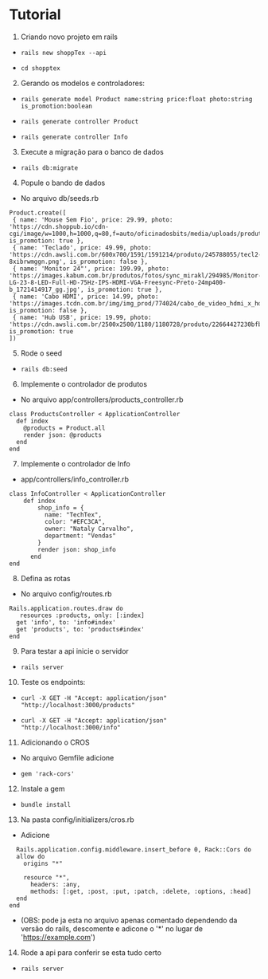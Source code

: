 # Tutorial

1. Criando novo projeto em rails
-     rails new shoppTex --api
-     cd shopptex
2. Gerando os modelos e controladores:
-     rails generate model Product name:string price:float photo:string is_promotion:boolean
-     rails generate controller Product
-     rails generate controller Info
3. Execute a migração para o banco de dados
-     rails db:migrate
4. Popule o bando de dados
-  No arquivo db/seeds.rb
 ```
Product.create([
  { name: 'Mouse Sem Fio', price: 29.99, photo: 'https://cdn.shoppub.io/cdn-cgi/image/w=1000,h=1000,q=80,f=auto/oficinadosbits/media/uploads/produtos/foto/xaxttong/file.png', is_promotion: true },
  { name: 'Teclado', price: 49.99, photo: 'https://cdn.awsli.com.br/600x700/1591/1591214/produto/245788055/tecl2-8xibrwmggn.png', is_promotion: false },
  { name: 'Monitor 24"', price: 199.99, photo: 'https://images.kabum.com.br/produtos/fotos/sync_mirakl/294985/Monitor-LG-23-8-LED-Full-HD-75Hz-IPS-HDMI-VGA-Freesync-Preto-24mp400-b_1721414917_gg.jpg', is_promotion: true },
  { name: 'Cabo HDMI', price: 14.99, photo: 'https://images.tcdn.com.br/img/img_prod/774024/cabo_de_video_hdmi_x_hdmi_2_0_18gbps_kramer_cabo_hdmi_2_0_ate_4k_60hz_4_4_4_8579_1_20200619090341.jpg', is_promotion: false },
  { name: 'Hub USB', price: 19.99, photo: 'https://cdn.awsli.com.br/2500x2500/1180/1180728/produto/22664427230bfb41f8f.jpg', is_promotion: true
])
 ```
5. Rode o seed
-     rails db:seed
6. Implemente o controlador de produtos
-  No arquivo app/controllers/products_controller.rb
```
class ProductsController < ApplicationController
  def index
    @products = Product.all
    render json: @products
  end
end
```
7. Implemente o controlador de Info
- app/controllers/info_controller.rb
```
class InfoController < ApplicationController
    def index
        shop_info = {
          name: "TechTex",
          color: "#EFC3CA",
          owner: "Nataly Carvalho",
          department: "Vendas"
        }
        render json: shop_info
      end
end

```
8. Defina as rotas
- No arquivo config/routes.rb
```
Rails.application.routes.draw do
   resources :products, only: [:index]
  get 'info', to: 'info#index'
  get 'products', to: 'products#index'
end

```
9. Para testar a api inicie o servidor
-     rails server

10. Teste os endpoints:
-     curl -X GET -H "Accept: application/json" "http://localhost:3000/products"
-     curl -X GET -H "Accept: application/json" "http://localhost:3000/info"
11. Adicionando o CROS
- No arquivo Gemfile adicione 
-     gem 'rack-cors'
12. Instale a gem
-     bundle install
13. Na pasta config/initializers/cros.rb
- Adicione
```
  Rails.application.config.middleware.insert_before 0, Rack::Cors do
  allow do
    origins "*"

    resource "*",
      headers: :any,
      methods: [:get, :post, :put, :patch, :delete, :options, :head]
  end
end
```
- (OBS: pode ja esta no arquivo apenas comentado dependendo da versão do rails, descomente e adicone o '*' no lugar de 'https://example.com')
14. Rode a api para conferir se esta tudo certo
-     rails server

